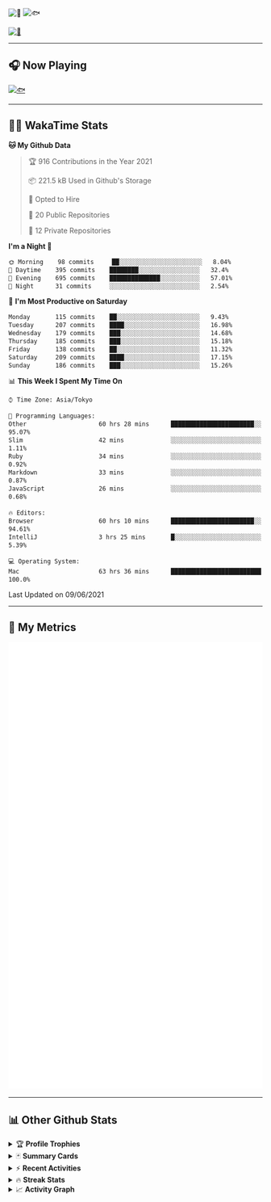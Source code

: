 <p align="left"> 
  <img alt="🐠" src="https://github-readme-stats.vercel.app/api?username=ktnkk&count_private=true&show_icons=true&theme=dark&include_all_commits=true" />
  <img alt="🐟" src="https://github-readme-stats.vercel.app/api/top-langs/?username=ktnkk&layout=compact&theme=dark&langs_count=10&hide=HTML,CSS,SCSS" />
</p>

[![🐙](https://hits.seeyoufarm.com/api/count/incr/badge.svg?url=https%3A%2F%2Fgithub.com%2Fktnkk%2Fhit-counter&count_bg=%23070707&title_bg=%23070707&icon=&icon_color=%23E7E7E7&title=visitors&edge_flat=true)](https://hits.seeyoufarm.com)

***

<!-- [<img src="https://readme-spotify-status-ktnkk.vercel.app/api/run-spotify-status" alt="🐙" width="500" />](https://github.com/ktnkk/)

*** -->

## 🎧 Now Playing

[![🐟](https://spotify-github-profile.vercel.app/api/view?uid=31ybvkrtg6lpzufa4ap3lug3xjfy&cover_image=true&theme=default)](https://open.spotify.com/user/31ybvkrtg6lpzufa4ap3lug3xjfy?si=4d057bb568954fa5)

***

## 🏃‍♀️ WakaTime Stats

<!--START_SECTION:waka-->
**🐱 My Github Data** 

> 🏆 916 Contributions in the Year 2021
 > 
> 📦 221.5 kB Used in Github's Storage 
 > 
> 💼 Opted to Hire
 > 
> 📜 20 Public Repositories 
 > 
> 🔑 12 Private Repositories  
 > 
**I'm a Night 🦉** 

```text
🌞 Morning    98 commits     ██░░░░░░░░░░░░░░░░░░░░░░░   8.04% 
🌆 Daytime    395 commits    ████████░░░░░░░░░░░░░░░░░   32.4% 
🌃 Evening    695 commits    ██████████████░░░░░░░░░░░   57.01% 
🌙 Night      31 commits     ░░░░░░░░░░░░░░░░░░░░░░░░░   2.54%

```
📅 **I'm Most Productive on Saturday** 

```text
Monday       115 commits    ██░░░░░░░░░░░░░░░░░░░░░░░   9.43% 
Tuesday      207 commits    ████░░░░░░░░░░░░░░░░░░░░░   16.98% 
Wednesday    179 commits    ███░░░░░░░░░░░░░░░░░░░░░░   14.68% 
Thursday     185 commits    ███░░░░░░░░░░░░░░░░░░░░░░   15.18% 
Friday       138 commits    ██░░░░░░░░░░░░░░░░░░░░░░░   11.32% 
Saturday     209 commits    ████░░░░░░░░░░░░░░░░░░░░░   17.15% 
Sunday       186 commits    ███░░░░░░░░░░░░░░░░░░░░░░   15.26%

```


📊 **This Week I Spent My Time On** 

```text
⌚︎ Time Zone: Asia/Tokyo

💬 Programming Languages: 
Other                    60 hrs 28 mins      ███████████████████████░░   95.07% 
Slim                     42 mins             ░░░░░░░░░░░░░░░░░░░░░░░░░   1.11% 
Ruby                     34 mins             ░░░░░░░░░░░░░░░░░░░░░░░░░   0.92% 
Markdown                 33 mins             ░░░░░░░░░░░░░░░░░░░░░░░░░   0.87% 
JavaScript               26 mins             ░░░░░░░░░░░░░░░░░░░░░░░░░   0.68%

🔥 Editors: 
Browser                  60 hrs 10 mins      ███████████████████████░░   94.61% 
IntelliJ                 3 hrs 25 mins       █░░░░░░░░░░░░░░░░░░░░░░░░   5.39%

💻 Operating System: 
Mac                      63 hrs 36 mins      █████████████████████████   100.0%

```


 Last Updated on 09/06/2021
<!--END_SECTION:waka-->

***

## 🎼 My Metrics

![🐳](https://github.com/ktnkk/ktnkk/blob/main/github-metrics.svg)
  
***

## 📊 Other Github Stats

<details>
  <summary>🏆 <strong>Profile Trophies</strong></summary>
  
  <br>
  
  [![🐬](https://github-profile-trophy.vercel.app/?username=ktnkk&rank=SECRET,SSS,SS,S,AAA,AA,A&theme=darkhub&row=1&margin-w=10&no-bg=true)](https://github.com/ryo-ma/github-profile-trophy)
  
  ***
</details>

<details>
  <summary>🃏 <strong>Summary Cards</strong></summary>
  
  <br>
  
  ![🐋](https://github-profile-summary-cards.vercel.app/api/cards/profile-details?username=ktnkk&theme=github_dark)
  ![🦑](https://github-profile-summary-cards.vercel.app/api/cards/repos-per-language?username=ktnkk&theme=github_dark)
  ![🦭](https://github-profile-summary-cards.vercel.app/api/cards/most-commit-language?username=ktnkk&theme=github_dark)
  ![🦀](https://github-profile-summary-cards.vercel.app/api/cards/stats?username=ktnkk&theme=github_dark)
  ![🦈](https://github-profile-summary-cards.vercel.app/api/cards/productive-time?username=ktnkk&theme=github_dark)
  
  ***
</details>

<details>
  <summary>⚡ <strong>Recent Activities</strong></summary>
  
  <br>
  
  <!--START_SECTION:activity-->
1. 🎉 Merged PR [#19](https://github.com/ktnkk/gatsby-sandbox/pull/19) in [ktnkk/gatsby-sandbox](https://github.com/ktnkk/gatsby-sandbox)
2. 🎉 Merged PR [#13](https://github.com/ktnkk/ulog/pull/13) in [ktnkk/ulog](https://github.com/ktnkk/ulog)
3. 🎉 Merged PR [#6](https://github.com/ktnkk/copo/pull/6) in [ktnkk/copo](https://github.com/ktnkk/copo)
4. ❌ Closed PR [#58](https://github.com/ktnkk/spring-boot-doma2-sample/pull/58) in [ktnkk/spring-boot-doma2-sample](https://github.com/ktnkk/spring-boot-doma2-sample)
5. 🎉 Merged PR [#16](https://github.com/ktnkk/gatsby-sandbox/pull/16) in [ktnkk/gatsby-sandbox](https://github.com/ktnkk/gatsby-sandbox)
6. 🎉 Merged PR [#17](https://github.com/ktnkk/gatsby-sandbox/pull/17) in [ktnkk/gatsby-sandbox](https://github.com/ktnkk/gatsby-sandbox)
7. 🎉 Merged PR [#18](https://github.com/ktnkk/gatsby-sandbox/pull/18) in [ktnkk/gatsby-sandbox](https://github.com/ktnkk/gatsby-sandbox)
8. 🎉 Merged PR [#5](https://github.com/ktnkk/copo/pull/5) in [ktnkk/copo](https://github.com/ktnkk/copo)
9. 🎉 Merged PR [#12](https://github.com/ktnkk/ulog/pull/12) in [ktnkk/ulog](https://github.com/ktnkk/ulog)
10. 🎉 Merged PR [#16](https://github.com/ktnkk/tasky/pull/16) in [ktnkk/tasky](https://github.com/ktnkk/tasky)
<!--END_SECTION:activity-->
  
***
</details>

<details>
  <summary>🔥 <strong>Streak Stats</strong></summary>
  
  <br>
  
  [![🐠](http://github-readme-streak-stats.herokuapp.com?user=ktnkk&theme=dark)](https://git.io/streak-stats)
  
  ***
</details>

<details>
  <summary>📈 <strong>Activity Graph</strong></summary>
  
  <br>
  
  [![🐡](https://activity-graph.herokuapp.com/graph?username=ktnkk&theme=xcode)](https://github.com/ashutosh00710/github-readme-activity-graph)
  
  ***
</details>
